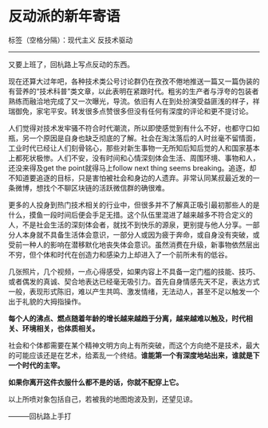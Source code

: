 ﻿# 反动派的新年寄语

标签（空格分隔）：现代主义 反技术驱动

---


又要上班了，回杭路上写点反动的东西。
       
现在还算大过年吧，各种技术类公号讨论群仍在孜孜不倦地推送一篇又一篇伪装的有营养的“技术科普”类文章，以此表明在紧跟时代。粗劣的生产者与浮夸的包装者熟练而融洽地完成了又一次曝光，导流。依旧有人在到处扮演受益匪浅的样子，祥瑞御免，家宅平安。转发很多点赞很多但没有任何有深度的评论和更不提讨论。
       
人们觉得对技术发牢骚不符合时代潮流，所以即使感觉到有什么不好，也都守口如瓶，另一个原因是自身也缺乏彻底的了解。社会在淘汰落后的人时丝毫不留情面，工业时代已经让人们刻骨铭心，那些对新生事物一无所知后知后觉的人和国家基本上都死状极惨。人们不安，没有时间和心情深刻体会生活、周围环境、事物和人，还没来得及get the point就得马上follow next thing seems breaking。追逐，却不知道要追逐的目标，只是害怕被社会和身边的人遗弃。非常认同某叔最近发的一条微博，想找个不聊区块链的活跃微信群的确很难。
       
更多的人投身到热门技术相关的行业中，但很多并不了解真正吸引最初那些人的是什么，摸鱼一段时间后便会手足无措。这个队伍里混进了越来越多不符合定义的人，不是社会生活的深刻体会者，就找不到快乐的源泉，更别提与他人分享。一部分人本身就不具备生活体会意识，一部分人或因为疲于奔命，或自身没有突破，或受前一种人的影响在潜移默化地丧失体会意识。虽然消费在升级，新事物依然层出不穷，但个体和时代在创造力和感染力上却进入了一个前所未有的低谷。
      
几张照片，几个视频，一点心得感受，如果内容上不具备一定门槛的技能、技巧、或者偶发的真诚、契合地表达已经毫无吸引力。首先自身情感先天不足，表达方式一般，表现形式陈旧，难以产生共鸣、激发情绪，无法动人，甚至不足以触发一个出于礼貌的大拇指操作。
       
**每个人的沸点、燃点随着年龄的增长越来越趋于分离，越来越难以触及，时代相关、环境相关，也体质相关。**
       
社会和个体都需要在某个精神文明方向上有所突破，而这个方向绝不是技术，最大的可能应该还是在艺术，给紊乱一个终结。**谁能第一个有深度地站出来，谁就是下一个时代的主宰。**
       
       
       
**如果你离开这件衣服什么都不是的话，你就不配穿上它。**

以上所喷对象包括自己，若被我的地图炮波及到，还望见谅。 

———回杭路上手打
